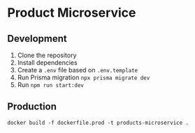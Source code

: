 # Product Microservice

## Development
1. Clone the repository
2. Install dependencies
3. Create a `.env` file based on `.env.template`
4. Run Prisma migration `npx prisma migrate dev`
5. Run `npm run start:dev`

## Production
```
docker build -f dockerfile.prod -t products-microservice .
```